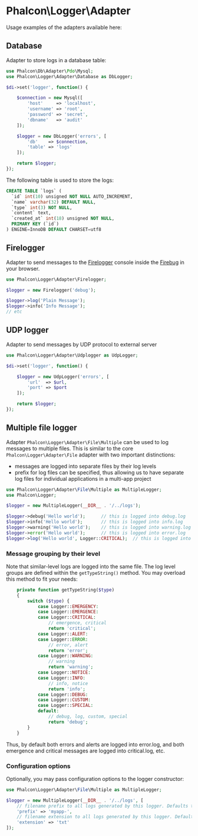 # Phalcon\Logger\Adapter

Usage examples of the adapters available here:

## Database

Adapter to store logs in a database table:

```php
use Phalcon\Db\Adapter\Pdo\Mysql;
use Phalcon\Logger\Adapter\Database as DbLogger;

$di->set('logger', function() {

	$connection = new Mysql([
		'host'     => 'localhost',
		'username' => 'root',
		'password' => 'secret',
		'dbname'   => 'audit'
	]);

	$logger = new DbLogger('errors', [
		'db'    => $connection,
		'table' => 'logs'
	]);

	return $logger;
});

```

The following table is used to store the logs:

```sql
CREATE TABLE `logs` (
  `id` int(10) unsigned NOT NULL AUTO_INCREMENT,
  `name` varchar(32) DEFAULT NULL,
  `type` int(3) NOT NULL,
  `content` text,
  `created_at` int(18) unsigned NOT NULL,
  PRIMARY KEY (`id`)
) ENGINE=InnoDB DEFAULT CHARSET=utf8
```

## Firelogger

Adapter to send messages to the [Firelogger][1] console inside the [Firebug][2] in your browser.

```php
use Phalcon\Logger\Adapter\Firelogger;

$logger = new Firelogger('debug');

$logger->log('Plain Message');
$logger->info('Info Message');
// etc
```

## UDP logger

Adapter to send messages by UDP protocol to external server

```php
use Phalcon\Logger\Adapter\Udplogger as UdpLogger;

$di->set('logger', function() {

	$logger = new UdpLogger('errors', [
		'url'  => $url,
		'port' => $port
	]);

	return $logger;
});
```

## Multiple file logger

Adapter `Phalcon\Logger\Adapter\File\Multiple` can be used to log messages to multiple files. This is similar to the core
`Phalcon\Logger\Adapter\File` adapter with two important distinctions:
* messages are logged into separate files by their log levels
* prefix for log files can be specified, thus allowing us to have separate log files for individual applications in a multi-app project

```php
use Phalcon\Logger\Adapter\File\Multiple as MultipleLogger;
use Phalcon\Logger;

$logger = new MultipleLogger(__DIR__ . '/../logs');

$logger->debug('Hello world');      // this is logged into debug.log
$logger->info('Hello world');       // this is logged into info.log
$logger->warning('Hello world');    // this is logged into warning.log
$logger->error('Hello world');      // this is logged into error.log
$logger->log('Hello world', Logger::CRITICAL);  // this is logged into critical.log

```

### Message grouping by their level

Note that similar-level logs are logged into the same file.
The log level groups are defined within the `getTypeString()` method. You may overload this method to fit your needs:

```php
    private function getTypeString($type)
    {
        switch ($type) {
            case Logger::EMERGENCY:
            case Logger::EMERGENCE:
            case Logger::CRITICAL:
                // emergence, critical
                return 'critical';
            case Logger::ALERT:
            case Logger::ERROR:
                // error, alert
                return 'error';
            case Logger::WARNING:
                // warning
                return 'warning';
            case Logger::NOTICE:
            case Logger::INFO:
                // info, notice
                return 'info';
            case Logger::DEBUG:
            case Logger::CUSTOM:
            case Logger::SPECIAL:
            default:
                // debug, log, custom, special
                return 'debug';
        }
    }
```

Thus, by default both errors and alerts are logged into error.log, and both emergence and critical messages are logged into critical.log, etc.

### Configuration options

Optionally, you may pass configuration options to the logger constructor:

```php
use Phalcon\Logger\Adapter\File\Multiple as MultipleLogger;

$logger = new MultipleLogger(__DIR__ . '/../logs', [
    // filename prefix to all logs generated by this logger. Defaults to ""
    'prefix' => 'myapp-',
    // filename extension to all logs generated by this logger. Defaults to "log"
    'extension' => 'txt' 
]);
```


[1]: http://firelogger.binaryage.com/
[2]: https://getfirebug.com/
